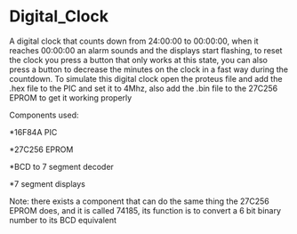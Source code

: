 # Digital_Clock
A digital clock that counts down from 24:00:00 to 00:00:00, when it reaches 00:00:00 an alarm sounds and the displays start flashing, to reset the clock you press a button that only works at this state, you can also press a button to decrease the minutes on the clock in a fast way during the countdown. To simulate this digital clock open the proteus file and add the .hex file to the PIC and set it to 4Mhz, also add the .bin file to the 27C256 EPROM to get it working properly

Components used:

*16F84A PIC

*27C256 EPROM

*BCD to 7 segment decoder

*7 segment displays

Note: there exists a component that can do the same thing the 27C256 EPROM does, and it is called 74185, its function is to convert a 6 bit binary number to its BCD equivalent
